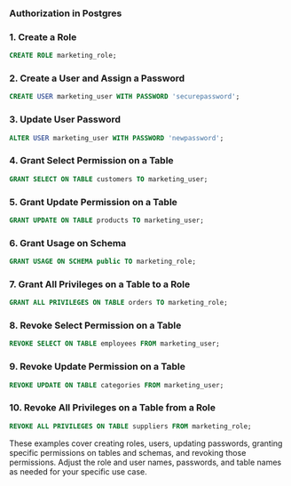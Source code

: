 ### Authorization in Postgres



### 1. Create a Role
```sql
CREATE ROLE marketing_role;
```

### 2. Create a User and Assign a Password
```sql
CREATE USER marketing_user WITH PASSWORD 'securepassword';
```

### 3. Update User Password
```sql
ALTER USER marketing_user WITH PASSWORD 'newpassword';
```

### 4. Grant Select Permission on a Table
```sql
GRANT SELECT ON TABLE customers TO marketing_user;
```

### 5. Grant Update Permission on a Table
```sql
GRANT UPDATE ON TABLE products TO marketing_user;
```

### 6. Grant Usage on Schema
```sql
GRANT USAGE ON SCHEMA public TO marketing_role;
```

### 7. Grant All Privileges on a Table to a Role
```sql
GRANT ALL PRIVILEGES ON TABLE orders TO marketing_role;
```

### 8. Revoke Select Permission on a Table
```sql
REVOKE SELECT ON TABLE employees FROM marketing_user;
```

### 9. Revoke Update Permission on a Table
```sql
REVOKE UPDATE ON TABLE categories FROM marketing_user;
```

### 10. Revoke All Privileges on a Table from a Role
```sql
REVOKE ALL PRIVILEGES ON TABLE suppliers FROM marketing_role;
```

These examples cover creating roles, users, updating passwords, granting specific permissions on tables and schemas, and revoking those permissions. Adjust the role and user names, passwords, and table names as needed for your specific use case.
